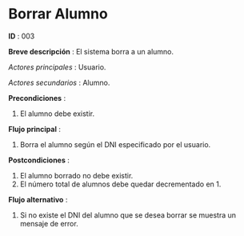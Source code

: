 # Borrar Alumno

**ID** : 003

**Breve descripción** : El sistema borra a un alumno.

*Actores principales* : Usuario.

*Actores secundarios* : Alumno.

**Precondiciones** :
1. El alumno debe existir.
 
**Flujo principal** :
1. Borra el alumno según el DNI especificado por el usuario.
 
**Postcondiciones** :
1. El alumno borrado no debe existir.
2. El número total de alumnos debe quedar decrementado en 1.

**Flujo alternativo** :
1. Si no existe el DNI del alumno que se desea borrar se muestra un mensaje de error. 
